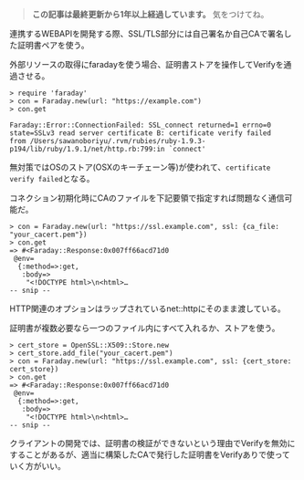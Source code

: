 <!-- too_old -->
> **この記事は最終更新から1年以上経過しています。** 気をつけてね。

連携するWEBAPIを開発する際、SSL/TLS部分には自己署名か自己CAで署名した証明書ペアを使う。

外部リソースの取得にfaradayを使う場合、証明書ストアを操作してVerifyを通過させる。

```
> require 'faraday'
> con = Faraday.new(url: "https://example.com")
> con.get

Faraday::Error::ConnectionFailed: SSL_connect returned=1 errno=0 state=SSLv3 read server certificate B: certificate verify failed
from /Users/sawanoboriyu/.rvm/rubies/ruby-1.9.3-p194/lib/ruby/1.9.1/net/http.rb:799:in `connect'
```

無対策ではOSのストア(OSXのキーチェーン等)が使われて、`certificate verify failed`となる。

コネクション初期化時にCAのファイルを下記要領で指定すれば問題なく通信可能だ。

```
> con = Faraday.new(url: "https://ssl.example.com", ssl: {ca_file: "your_cacert.pem"})
> con.get
=> #<Faraday::Response:0x007ff66acd71d0
 @env=
  {:method=>:get,
   :body=>
    "<!DOCTYPE html>\n<html>…
-- snip --
```

HTTP関連のオプションはラップされているnet::httpにそのまま渡している。


証明書が複数必要なら一つのファイル内にすべて入れるか、ストアを使う。

```
> cert_store = OpenSSL::X509::Store.new
> cert_store.add_file("your_cacert.pem")
> con = Faraday.new(url: "https://ssl.example.com", ssl: {cert_store: cert_store})
> con.get
=> #<Faraday::Response:0x007ff66acd71d0
 @env=
  {:method=>:get,
   :body=>
    "<!DOCTYPE html>\n<html>…
-- snip --
```



クライアントの開発では、証明書の検証ができないという理由でVerifyを無効にすることがあるが、適当に構築したCAで発行した証明書をVerifyありで使っていく方がいい。
